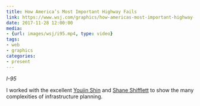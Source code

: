 ```yaml
---
title: How America’s Most Important Highway Fails
link: https://www.wsj.com/graphics/how-americas-most-important-highway-fails/?mod=e2tw
date: 2017-11-28 12:00:00
media:
- {url: images/wsj/i95.mp4, type: video}
tags:
- web
- graphics
categories:
- present
---
```


*I-95*

I worked with the excellent [Youjin Shin](https://twitter.com/helloeujin) and [Shane Shifflett](https://twitter.com/shaneshifflett) to show the many complexities of infrastructure planning. 